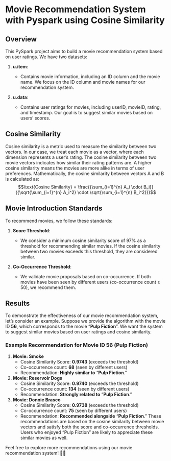 # Movie Recommendation System with Pyspark using Cosine Similarity
## Overview
This PySpark project aims to build a movie recommendation system based on user ratings. We have two datasets:


1. **u.item**:

    - Contains movie information, including an ID column and the movie name.
We focus on the ID column and movie names for our recommendation system.



2. **u.data**:

    - Contains user ratings for movies, including userID, movieID, rating, and timestamp.
Our goal is to suggest similar movies based on users’ scores.



## Cosine Similarity
Cosine similarity is a metric used to measure the similarity between two vectors. In our case, we treat each movie as a vector, where each dimension represents a user’s rating. The cosine similarity between two movie vectors indicates how similar their rating patterns are. A higher cosine similarity means the movies are more alike in terms of user preferences.
Mathematically, the cosine similarity between vectors A and B is calculated as:
$$\text{Cosine Similarity} = \frac{{\sum_{i=1}^{n} A_i \cdot B_i}}{{\sqrt{\sum_{i=1}^{n} A_i^2} \cdot \sqrt{\sum_{i=1}^{n} B_i^2}}}$$

## Movie Introduction Standards
To recommend movies, we follow these standards:


1. **Score Threshold**:

    - We consider a minimum cosine similarity score of 97% as a threshold for recommending similar movies.
If the cosine similarity between two movies exceeds this threshold, they are considered similar.



2. **Co-Occurrence Threshold**:

    - We validate movie proposals based on co-occurrence.
If both movies have been seen by different users (co-occurrence count ≥ 50), we recommend them.

## Results
To demonstrate the effectiveness of our movie recommendation system, let’s consider an example. Suppose we provide the algorithm with the movie ID **56**, which corresponds to the movie “**Pulp Fiction**”. We want the system to suggest similar movies based on user ratings and cosine similarity.

### Example Recommendation for Movie ID 56 (Pulp Fiction)
1. **Movie: Smoke**
    - Cosine Similarity Score: **0.9743** (exceeds the threshold)
    - Co-occurrence count: **68** (seen by different users)
    - Recommendation: **Highly similar to** “**Pulp Fiction**.”
2. **Movie: Reservoir Dogs**
    - Cosine Similarity Score: **0.9740** (exceeds the threshold)
    - Co-occurrence count: **134** (seen by different users)
    - Recommendation: **Strongly related to** “**Pulp Fiction**.”
3. **Movie: Donnie Brasco**
    - Cosine Similarity Score: **0.9738** (exceeds the threshold)
    - Co-occurrence count: **75** (seen by different users)
    - Recommendation: **Recommended alongside** “**Pulp Fiction**.”
These recommendations are based on the cosine similarity between movie vectors and satisfy both the score and co-occurrence thresholds. Users who enjoyed “Pulp Fiction” are likely to appreciate these similar movies as well.

Feel free to explore more recommendations using our movie recommendation system! 🎥🍿